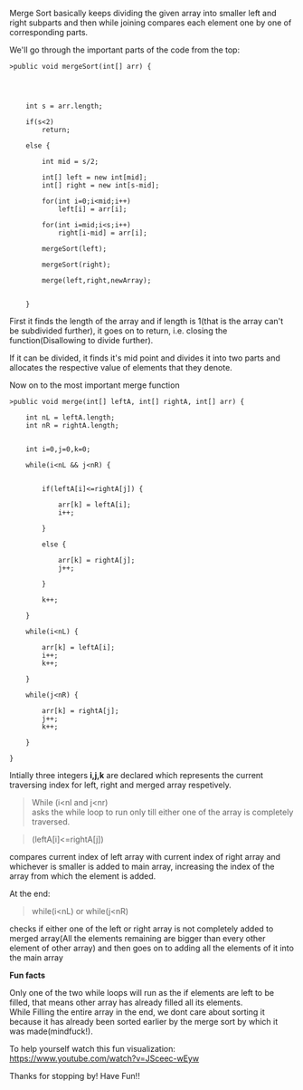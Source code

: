 Merge Sort basically keeps dividing the given array into smaller left and right subparts and then while joining compares each element one by one of corresponding parts.

We'll go through the important parts of the code from the top:

	>public void mergeSort(int[] arr) {
		
		
		
		
		int s = arr.length;
		
		if(s<2)
			return;
		
		else {
			
			int mid = s/2;
			
			int[] left = new int[mid];
			int[] right = new int[s-mid];
			
			for(int i=0;i<mid;i++)
				left[i] = arr[i];
			
			for(int i=mid;i<s;i++)
				right[i-mid] = arr[i];
			
			mergeSort(left);
			
			mergeSort(right);
			
			merge(left,right,newArray);
			
			
		}

First it finds the length of the array and if length is 1(that is the array can't be subdivided further), it goes on to return, i.e. closing the function(Disallowing to divide further).

If it can be divided, it finds it's mid point and divides it into two parts and allocates the respective value of elements that they denote.

Now on to the most important merge function

	>public void merge(int[] leftA, int[] rightA, int[] arr) {
		
		int nL = leftA.length;
		int nR = rightA.length;
		
		
		int i=0,j=0,k=0;
		
		while(i<nL && j<nR) {
			
			
			if(leftA[i]<=rightA[j]) {
			
				arr[k] = leftA[i];
				i++;
			
			}
			
			else {
				
				arr[k] = rightA[j];
				j++;
			
			}
			
			k++;
			
		}
		
		while(i<nL) {
			
			arr[k] = leftA[i];
			i++;
			k++;
			
		}
		
		while(j<nR) {
			
			arr[k] = rightA[j];
			j++;
			k++;
			
		}
		
	}

Intially three integers **i,j,k** are declared which represents the current traversing index for left, right and merged array respetively.<br />

 >While (i<nl and j<nr)<br/>
asks the while loop to run only till either one of the array is completely traversed.<br />

 >(leftA[i]<=rightA[j]) <br/>
 
compares current index of left  array with current index of right array and whichever is smaller is added to main array, increasing the index of the array from which the element is added.<br />

At the end:
 >while(i<nL) or while(j<nR)<br/>
 
checks if either one of the left or right array is not completely added to merged array(All the elements remaining are bigger than every other element of other array) and then goes on to adding all the elements of it into the main array

**Fun facts**<br/>

Only one of the two while loops will run as the if elements are left to be filled, that means other array has already filled all its elements.<br />
While Filling  the entire array in the end, we dont care about sorting it because it has already been sorted earlier by the merge sort by which it was made(mindfuck!).


To help yourself watch this fun visualization: https://www.youtube.com/watch?v=JSceec-wEyw


Thanks for stopping by!
Have Fun!!

 

